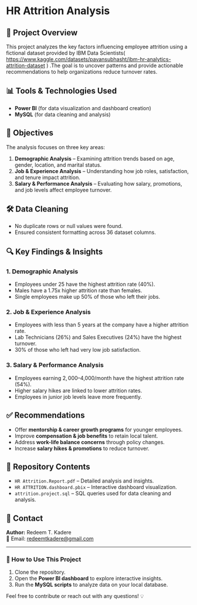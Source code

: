# HR Attrition Analysis

## 📌 Project Overview
This project analyzes the key factors influencing employee attrition using a fictional dataset provided by IBM Data Scientists( https://www.kaggle.com/datasets/pavansubhasht/ibm-hr-analytics-attrition-dataset ) .The goal is to uncover patterns and provide actionable recommendations to help organizations reduce turnover rates.

## 📊 Tools & Technologies Used
- **Power BI** (for data visualization and dashboard creation)
- **MySQL** (for data cleaning and analysis)

## 🎯 Objectives
The analysis focuses on three key areas:
1. **Demographic Analysis** – Examining attrition trends based on age, gender, location, and marital status.
2. **Job & Experience Analysis** – Understanding how job roles, satisfaction, and tenure impact attrition.
3. **Salary & Performance Analysis** – Evaluating how salary, promotions, and job levels affect employee turnover.

## 🛠 Data Cleaning
- No duplicate rows or null values were found.
- Ensured consistent formatting across 36 dataset columns.

## 🔍 Key Findings & Insights
### **1. Demographic Analysis**
- Employees under 25 have the highest attrition rate (40%).
- Males have a 1.75x higher attrition rate than females.
- Single employees make up 50% of those who left their jobs.

### **2. Job & Experience Analysis**
- Employees with less than 5 years at the company have a higher attrition rate.
- Lab Technicians (26%) and Sales Executives (24%) have the highest turnover.
- 30% of those who left had very low job satisfaction.

### **3. Salary & Performance Analysis**
- Employees earning $2,000–$4,000/month have the highest attrition rate (54%).
- Higher salary hikes are linked to lower attrition rates.
- Employees in junior job levels leave more frequently.

## ✅ Recommendations
- Offer **mentorship & career growth programs** for younger employees.
- Improve **compensation & job benefits** to retain local talent.
- Address **work-life balance concerns** through policy changes.
- Increase **salary hikes & promotions** to reduce turnover.

## 📂 Repository Contents
- `HR Attrition.Report.pdf` – Detailed analysis and insights.
- `HR ATTRITION.dashboard.pbix` – Interactive dashboard visualization.
- `attrition.project.sql` – SQL queries used for data cleaning and analysis.

## 📩 Contact
**Author:** Redeem T. Kadere  
📧 Email: redeemtkadere@gmail.com  

---

### 🚀 How to Use This Project
1. Clone the repository.
2. Open the **Power BI dashboard** to explore interactive insights.
3. Run the **MySQL scripts** to analyze data on your local database.

Feel free to contribute or reach out with any questions! 💡


